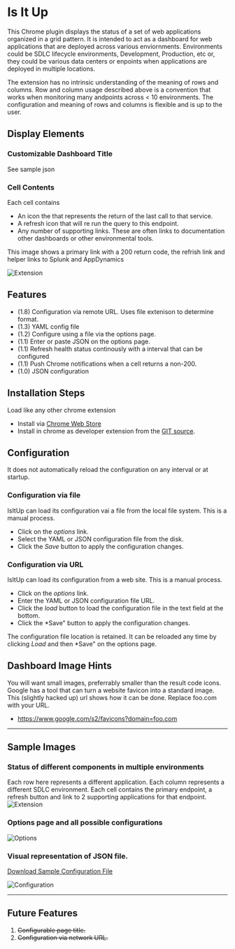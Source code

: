 # Is It Up

This Chrome plugin displays the status of a set of web applications organized in a grid pattern.
It is intended to act as a dashboard for web applications that are deployed across various enviornments.
Environments could be SDLC lifecycle environments, Development, Production, etc or,
they could be various data centers or enpoints when applications are deployed in multiple locations.

The extension has no intrinsic understanding of the meaning of rows and columns. 
Row and column usage described above is a convention that works when monitoring many andpoints across < 10 environments.
The configuration and meaning of rows and columns is flexible and is up to the user.

## Display Elements

### Customizable Dashboard Title
See sample json

### Cell Contents
Each cell contains 

* An icon the that represents the return of the last call to that service.
* A refresh icon that will re run the query to this endpoint.
* Any number of supporting links.  These are often links to documentation other dashboards or other environmental tools.

This image shows a primary link with a 200 return code, the refrish link and helper links to Splunk and AppDynamics

![Extension](https://github.com/NaveenGurram/IsItUp/blob/master/screenshots/IndividualCell.jpg?raw=true "Extension")


## Features
* (1.8) Configuration via remote URL. Uses file extenison to determine format.
* (1.3) YAML config file
* (1.2) Configure using a file via the options page.
* (1.1) Enter or paste JSON on the options page.
* (1.1) Refresh health status continously with a interval that can be configured
* (1.1) Push Chrome notifications when a cell returns a non-200.
* (1.0) JSON configuration

## Installation Steps
Load like any other chrome extension
* Install via [Chrome Web Store](https://chrome.google.com/webstore/search/isitup?hl=en "IsItUp")  
* Install in chrome as developer extension from the [GIT source](https://github.com/NaveenGurram/IsItUp "GitHub").

## Configuration
It does not automatically reload the configuration on any interval or at startup.

### Configuration via file
IsItUp can load its configuration vai a file from the local file system. This is a manual process.
* Click on the *options* link.
* Select the YAML or JSON configuration file from the disk.
* Click the *Save* button to apply the configuration changes.

### Configuration via URL
IsItUp can load its configuration from a web site. This is a manual process. 
* Click on the *options* link.
* Enter the YAML or JSON configuration file URL.
* Click the *load* button to load the configuration file in the text field at the bottom.
* Click the *Save" button to apply the configuration changes.

The configuration file location is retained.  It can be reloaded any time by clicking *Load* and then *Save" on the options page.

## Dashboard Image Hints
You will want small images, preferrably smaller than the result code icons.  
Google has a tool that can turn a website favicon into a standard image.
This (slightly hacked up) url shows how it can be done. Replace foo.com with your URL.
* https://www.google.com/s2/favicons?domain=foo.com


___

## Sample Images

### Status of different components in multiple environments
Each row here represents a different application. Each column represents a different SDLC environment.
Each cell contains the primary endpoint, a refresh button and link to 2 supporting applications for that endpoint.
![Extension](https://github.com/NaveenGurram/IsItUp/blob/master/screenshots/Extension.png?raw=true "Extension")

### Options page and all possible configurations
![Options](https://github.com/NaveenGurram/IsItUp/blob/master/screenshots/Options.png?raw=true "Options Page")

### Visual representation of JSON file.
[Download Sample Configuration File](./conf/defaultConf.json)

![Configuration](https://github.com/NaveenGurram/IsItUp/blob/master/screenshots/ConfigurationJson.png?raw=true "Configuration Json Visual Representation")

___
## Future Features
1. ~~Configurable page title.~~
2. ~~Configuration via network URL.~~